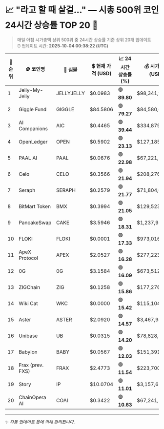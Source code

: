 
# 📈 "라고 할 때 살걸..." — 시총 500위 코인 24시간 상승률 TOP 20 🚀

> 매일 아침 시가총액 상위 500위 중 24시간 상승률 기준 상위 20개 업데이트  
> ⏰ 업데이트 시간: **2025-10-04 00:38:22 (UTC)**

| 🔢 순위 | 🪙 코인명 | 🔣 심볼 | 💲 현재 가격 (USD) | 📈 24시간 상승률 (%) | 💰 시가총액 (USD) | 🔄 24시간 거래량 (USD) | 🔢 유통 공급량 |
|--------|----------|--------|-------------------|--------------------|--------------------|-----------------------|-------------------|
| 1 | Jelly-My-Jelly | JELLYJELLY | $0.0983 | 🟢 **89.80** | $98,341,969 | $138,767,600 | 999,999,099 |
| 2 | Giggle Fund | GIGGLE | $84.5806 | 🟢 **79.27** | $84,580,613 | $80,867,771 | 1,000,000 |
| 3 | AI Companions | AIC | $0.4465 | 🟢 **39.44** | $334,879,902 | $9,143,679 | 749,999,700 |
| 4 | OpenLedger | OPEN | $0.5902 | 🟢 **23.13** | $127,185,491 | $478,160,538 | 215,500,000 |
| 5 | PAAL AI | PAAL | $0.0676 | 🟢 **22.98** | $67,221,153 | $12,169,955 | 995,014,602 |
| 6 | Celo | CELO | $0.3566 | 🟢 **21.94** | $208,276,064 | $201,191,064 | 584,100,629 |
| 7 | Seraph | SERAPH | $0.2579 | 🟢 **21.77** | $71,804,085 | $18,760,525 | 278,426,910 |
| 8 | BitMart Token | BMX | $0.3994 | 🟢 **21.05** | $129,523,961 | $6,441,047 | 324,281,616 |
| 9 | PancakeSwap | CAKE | $3.5946 | 🟢 **18.31** | $1,237,989,258 | $897,692,059 | 344,399,298 |
| 10 | FLOKI | FLOKI | $0.0001 | 🟢 **17.33** | $973,016,377 | $187,451,737 | 9,539,478,785,160 |
| 11 | ApeX Protocol | APEX | $2.0527 | 🟢 **16.28** | $277,223,624 | $67,492,659 | 135,054,526 |
| 12 | 0G | 0G | $3.1584 | 🟢 **16.09** | $673,512,021 | $474,250,439 | 213,243,998 |
| 13 | ZIGChain | ZIG | $0.1258 | 🟢 **15.86** | $177,276,780 | $14,196,719 | 1,408,940,795 |
| 14 | Wiki Cat | WKC | $0.0000 | 🟢 **15.42** | $115,104,252 | $781,296 | 545,841,869,902,118 |
| 15 | Aster | ASTER | $2.0920 | 🟢 **14.57** | $3,467,948,943 | $1,381,836,107 | 1,657,700,000 |
| 16 | Unibase | UB | $0.0315 | 🟢 **14.20** | $78,828,346 | $49,495,314 | 2,500,000,000 |
| 17 | Babylon | BABY | $0.0567 | 🟢 **12.03** | $151,391,889 | $56,635,750 | 2,671,678,379 |
| 18 | Frax (prev. FXS) | FRAX | $2.4773 | 🟢 **11.54** | $223,700,829 | $21,703,981 | 90,298,820 |
| 19 | Story | IP | $10.0704 | 🟢 **11.01** | $3,157,655,635 | $157,151,686 | 313,558,459 |
| 20 | ChainOpera AI | COAI | $0.3422 | 🟢 **10.63** | $67,241,177 | $46,115,440 | 196,479,267 |

---

✨ *자동 업데이트 봇에 의해 관리됩니다.*
